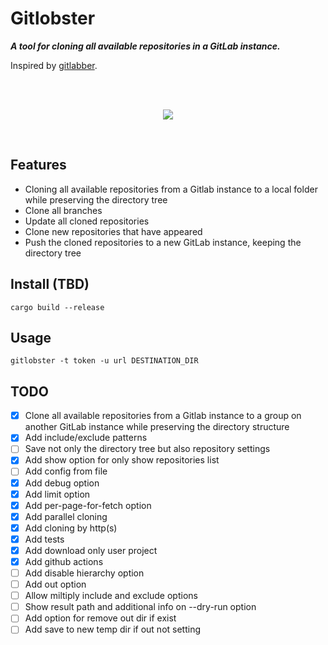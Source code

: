 # Gitlobster

**_A tool for cloning all available repositories in a GitLab instance._**

Inspired by [gitlabber](https://github.com/ezbz/gitlabber).

<br>
<br>

<p align="center">
    <img src="https://github.com/lowitea/gitlobster/raw/master/logo.png">
</p>

<br>

## Features

- Cloning all available repositories from a Gitlab instance to a local folder while preserving the directory tree
- Clone all branches
- Update all cloned repositories
- Clone new repositories that have appeared
- Push the cloned repositories to a new GitLab instance, keeping the directory tree

## Install (TBD)

[//]: # "TODO: Write a complete installation guide"

```shell
cargo build --release
```

## Usage

```shell
gitlobster -t token -u url DESTINATION_DIR
```

## TODO

- [x] Clone all available repositories from a Gitlab instance to a group on another GitLab instance while preserving the
      directory structure
- [x] Add include/exclude patterns
- [ ] Save not only the directory tree but also repository settings
- [x] Add show option for only show repositories list
- [ ] Add config from file
- [x] Add debug option
- [x] Add limit option
- [x] Add per-page-for-fetch option
- [x] Add parallel cloning
- [x] Add cloning by http(s)
- [x] Add tests
- [x] Add download only user project
- [x] Add github actions
- [ ] Add disable hierarchy option
- [ ] Add out option
- [ ] Allow miltiply include and exclude options
- [ ] Show result path and additional info on --dry-run option
- [ ] Add option for remove out dir if exist
- [ ] Add save to new temp dir if out not setting
